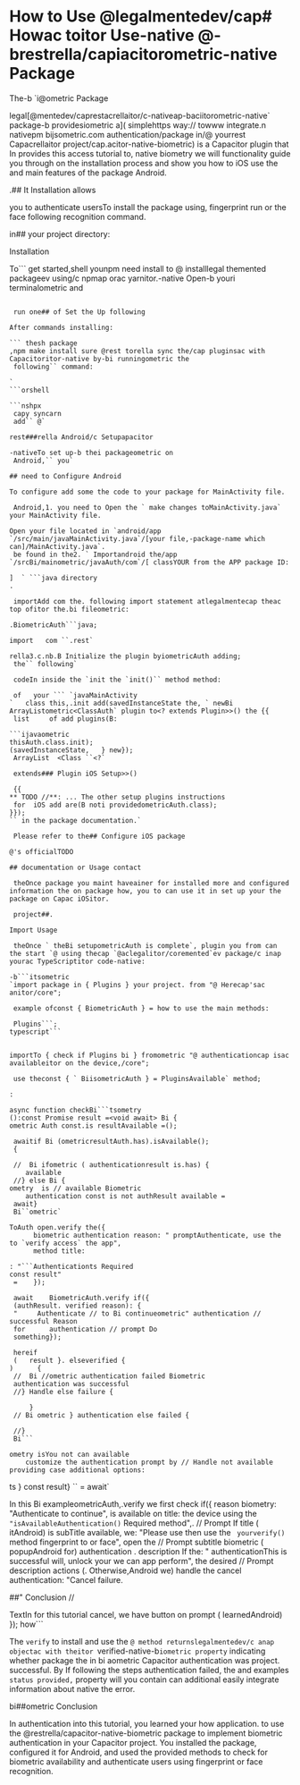 # How to Use @legalmentedev/cap# Howac toitor Use-native @-brestrella/capiacitorometric-native Package

The-b `i@ometric Package

legal[@mentedev/caprestacrellaitor/c-nativeap-baciitorometric-native` package-b providesiometric a]( simplehttps way:// towww integrate.n nativepm bijsometric.com authentication/package in/@ yourrest Capacrellaitor project/cap.acitor-native-biometric) is a Capacitor plugin that In provides this access tutorial to, native biometry we will functionality guide you through on the installation process and show you how to iOS use the and main features of the package Android.

.## It Installation allows

 you to authenticate usersTo install the package using, fingerprint run or the face following recognition command.

 in## your project directory:

 Installation

To``` get started,shell
 younpm need install to @ installlegal themented packageev using/c npmap orac yarnitor.-native Open-b youri terminalometric and
```

 run one## of Set the Up following

After commands installing:

``` thesh package
,npm make install sure @rest torella sync the/cap pluginsac with Capacitoritor-native by-bi runningometric the
 following`` command:

`
```orshell

```nshpx
 capy syncarn
 add`` @`

rest###rella Android/c Setupapacitor

-nativeTo set up-b thei packageometric on
 Android,`` you`

## need to Configure Android

To configure add some the code to your package for MainActivity file.

 Android,1. you need to Open the ` make changes toMainActivity.java` your MainActivity file.

Open your file located in `android/app `/src/main/javaMainActivity.java`/[your file,-package-name which can]/MainActivity.java`.
 be found in the2. ` Importandroid the/app `/srcBi/mainometric/javaAuth/com`/[ classYOUR from the APP package ID:

]  ` ```java directory
.   

 importAdd com the. following import statement atlegalmentecap theac top ofitor the.bi fileometric:

.BiometricAuth```java;

import   com ``.rest`

rella3.c.nb.B Initialize the plugin byiometricAuth adding;
 the`` following`

 codeIn inside the `init the `init()`` method method:

 of   your ``` `javaMainActivity
`   class this,.init add(savedInstanceState the, ` newBi ArrayListometric<ClassAuth` plugin to<? extends Plugin>>() the {{
 list     of add plugins(B:

```ijavaometric
thisAuth.class.init);
(savedInstanceState,   } new});
 ArrayList  <Class ``<?`

 extends### Plugin iOS Setup>>()

 {{
** TODO //**: ... The other setup plugins instructions
 for  iOS add are(B noti providedometricAuth.class);
}});
`` in the package documentation.`

 Please refer to the## Configure iOS package

@'s officialTODO

## documentation or Usage contact

 theOnce package you maint haveainer for installed more and configured information the on package how, you to can use it in set up your the package on Capac iOSitor.

 project##.

Import Usage

 theOnce ` theBi setupometricAuth is complete`, plugin you from can the start `@ using thecap `@aclegalitor/coremented`ev package/c inap yourac TypeScriptitor code-native:

-b```itsometric
`import package in { Plugins } your project. from "@ Herecap'sac anitor/core";

 example ofconst { BiometricAuth } = how to use the main methods:

 Plugins```;
typescript```


importTo { check if Plugins bi } fromometric "@ authenticationcap isac availableitor on the device,/core";

 use theconst { ` BiisometricAuth } = PluginsAvailable` method;

:

async function checkBi```tsometry
():const Promise result =<void await> Bi {
ometric Auth const.is resultAvailable =();

 awaitif Bi (ometricresultAuth.has).isAvailable();
 {
   
 //  Bi ifometric ( authenticationresult is.has) {
    available
 //} else Bi {
ometry  is // available Biometric
    authentication const is not authResult available =
 await}
 Bi``ometric`

ToAuth open.verify the({
      biometric authentication reason: " promptAuthenticate, use the to `verify access` the app",
      method title:

: "```Authenticationts Required
const result"
 =    });
    
 await    BiometricAuth.verify if({
 (authResult. verified reason): {
 "     Authenticate // to Bi continueometric" authentication // successful Reason
 for      authentication // prompt Do
 something});

 hereif
 (   result }. elseverified {
)      {
 //  Bi //ometric authentication failed Biometric
 authentication was successful     
 //} Handle else failure {

     }
 // Bi ometric } authentication else failed {
   
 //}
 Bi```

ometry isYou not can available
    customize the authentication prompt by // Handle not available providing case additional options:

```
ts 
 }
const result}
`` = await`

In this Bi exampleometricAuth,.verify we first check if({
  reason biometry: "Authenticate to continue",
 is  available on title: the device using the ` "isAvailableAuthentication()` Required method",. // Prompt If title ( itAndroid)
  is subTitle available, we: "Please use then use the ` yourverify()` method fingerprint to or face", open the // Prompt subtitle biometric ( popupAndroid for)
 authentication . description If the: " authenticationThis is successful will, unlock your we can app perform", the desired // Prompt description actions (. Otherwise,Android we)
 handle  the cancel authentication: "Cancel failure.

##" Conclusion //

 TextIn for this tutorial cancel, we have button on prompt ( learnedAndroid)
});
 how```

The `verify` to install and use the `@ method returnslegalmentedev/c anap objectac with theitor `verified-native-b`iometric property` indicating whether package the in bi aometric Capacitor authentication was project. successful. By If following the steps authentication failed, the and examples `status provided,` property will you contain can additional easily integrate information about native the error.

 bi##ometric Conclusion

In authentication into this tutorial, you learned your how application. to use the @restrella/capacitor-native-biometric package to implement biometric authentication in your Capacitor project. You installed the package, configured it for Android, and used the provided methods to check for biometric availability and authenticate users using fingerprint or face recognition.